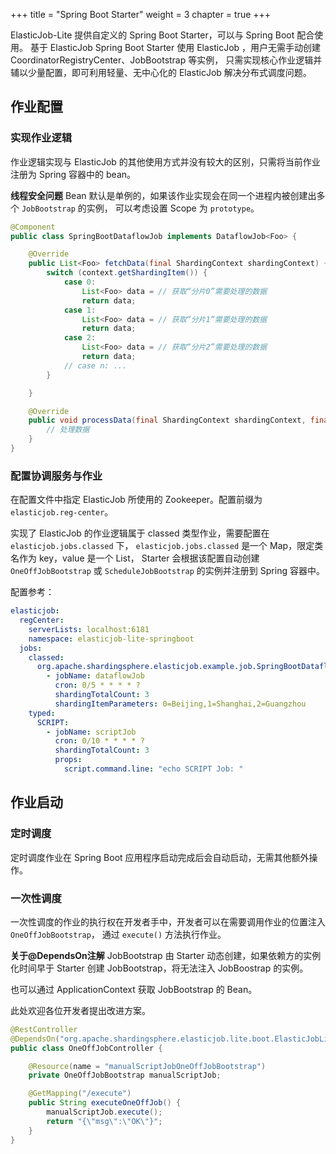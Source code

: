 +++
title = "Spring Boot Starter"
weight = 3
chapter = true
+++

ElasticJob-Lite 提供自定义的 Spring Boot Starter，可以与 Spring Boot 配合使用。
基于 ElasticJob Spring Boot Starter 使用 ElasticJob ，用户无需手动创建 CoordinatorRegistryCenter、JobBootstrap 等实例，
只需实现核心作业逻辑并辅以少量配置，即可利用轻量、无中心化的 ElasticJob 解决分布式调度问题。

## 作业配置

### 实现作业逻辑

作业逻辑实现与 ElasticJob 的其他使用方式并没有较大的区别，只需将当前作业注册为 Spring 容器中的 bean。

**线程安全问题**
Bean 默认是单例的，如果该作业实现会在同一个进程内被创建出多个 `JobBootstrap` 的实例，
可以考虑设置 Scope 为 `prototype`。

```java
@Component
public class SpringBootDataflowJob implements DataflowJob<Foo> {

    @Override
    public List<Foo> fetchData(final ShardingContext shardingContext) {
        switch (context.getShardingItem()) {
            case 0:
                List<Foo> data = // 获取“分片0”需要处理的数据
                return data;
            case 1:
                List<Foo> data = // 获取“分片1”需要处理的数据
                return data;
            case 2:
                List<Foo> data = // 获取“分片2”需要处理的数据
                return data;
            // case n: ...
        }

    }

    @Override
    public void processData(final ShardingContext shardingContext, final List<Foo> data) {
        // 处理数据
    }
}
```

### 配置协调服务与作业

在配置文件中指定 ElasticJob 所使用的 Zookeeper。配置前缀为 `elasticjob.reg-center`。

实现了 ElasticJob 的作业逻辑属于 classed 类型作业，需要配置在 `elasticjob.jobs.classed` 下，
`elasticjob.jobs.classed` 是一个 Map，限定类名作为 key，value 是一个 List<JobConfigurationPOJO>，
Starter 会根据该配置自动创建 `OneOffJobBootstrap` 或 `ScheduleJobBootstrap` 的实例并注册到 Spring 容器中。

配置参考：
```yaml
elasticjob:
  regCenter:
    serverLists: localhost:6181
    namespace: elasticjob-lite-springboot
  jobs:
    classed:
      org.apache.shardingsphere.elasticjob.example.job.SpringBootDataflowJob:
        - jobName: dataflowJob
          cron: 0/5 * * * * ?
          shardingTotalCount: 3
          shardingItemParameters: 0=Beijing,1=Shanghai,2=Guangzhou
    typed:
      SCRIPT:
        - jobName: scriptJob
          cron: 0/10 * * * * ?
          shardingTotalCount: 3
          props:
            script.command.line: "echo SCRIPT Job: "
```


## 作业启动

### 定时调度

定时调度作业在 Spring Boot 应用程序启动完成后会自动启动，无需其他额外操作。

### 一次性调度

一次性调度的作业的执行权在开发者手中，开发者可以在需要调用作业的位置注入 `OneOffJobBootstrap`，
通过 `execute()` 方法执行作业。

**关于@DependsOn注解**
JobBootstrap 由 Starter 动态创建，如果依赖方的实例化时间早于 Starter 创建 JobBootstrap，将无法注入 JobBoostrap 的实例。

也可以通过 ApplicationContext 获取 JobBootstrap 的 Bean。

此处欢迎各位开发者提出改进方案。

```java
@RestController
@DependsOn("org.apache.shardingsphere.elasticjob.lite.boot.ElasticJobLiteAutoConfiguration")
public class OneOffJobController {

    @Resource(name = "manualScriptJobOneOffJobBootstrap")
    private OneOffJobBootstrap manualScriptJob;

    @GetMapping("/execute")
    public String executeOneOffJob() {
        manualScriptJob.execute();
        return "{\"msg\":\"OK\"}";
    }
}
```

